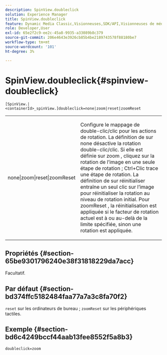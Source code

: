 ```yaml
---
description: SpinView.doubleclick
solution: Experience Manager
title: SpinView.doubleclick
feature: Dynamic Media Classic,Visionneuses,SDK/API,Visionneuses de médias mixtes
role: Developer,User
exl-id: 65e2f2c9-ee2c-45a8-9935-a33089b8c379
source-git-commit: 206e4643e3926cb85b4be2189743578f88180be7
workflow-type: tm+mt
source-wordcount: '101'
ht-degree: 3%

---
```


# SpinView.doubleclick{#spinview-doubleclick}

`[SpinView.|<containerId>_spinView.]doubleclick=none|zoom|reset|zoomReset`

<table id="table_2D828A5750644B9CB95A2989C36F15F1"> 
 <tbody> 
  <tr> 
   <td colname="col1"> <p> <span class="codeph"> none|zoom|reset|zoomReset  </span> </p> </td> 
   <td colname="col2"> <p> Configure le mappage de double-clic/clic pour les actions de rotation. La définition de sur <span class="codeph"> none </span> désactive la rotation double-clic/clic. Si elle est définie sur <span class="codeph"> zoom </span>, cliquez sur la rotation de l’image en une seule étape de rotation ; Ctrl+Clic trace une étape de rotation. La définition de sur <span class="codeph"> réinitialiser </span> entraîne un seul clic sur l’image pour réinitialiser la rotation au niveau de rotation initial. Pour <span class="codeph"> zoomReset </span>, la réinitialisation est appliquée si le facteur de rotation actuel est à ou au-delà de la limite spécifiée, sinon une rotation est appliquée. </p> </td> 
  </tr> 
 </tbody> 
</table>

## Propriétés {#section-65be9301796240e38f31818229da7acc}

Facultatif.

## Par défaut {#section-bd374ffc5182484faa77a7a3c8fa70f2}

`reset` sur les ordinateurs de bureau ;  `zoomReset` sur les périphériques tactiles.

## Exemple {#section-bd6c4249bccf44aab13fee8552f5a8b3}

`doubleclick=zoom`
